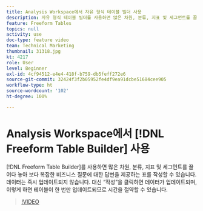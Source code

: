 ```yaml
---
title: Analysis Workspace에서 자유 형식 테이블 빌더 사용
description: 자유 형식 테이블 빌더를 사용하면 많은 차원, 분류, 지표 및 세그먼트를 끌어다 놓아 보다 복잡한 비즈니스 질문에 대한 답변을 제공하는 표를 작성할 수 있습니다. 데이터는 즉시 업데이트되지 않습니다. 대신 “작성”을 클릭하면 데이터가 업데이트되며, 이렇게 하면 테이블이 한 번만 업데이트되므로 시간을 절약할 수 있습니다.
feature: Freeform Tables
topics: null
activity: use
doc-type: feature video
team: Technical Marketing
thumbnail: 31318.jpg
kt: 4217
role: User
level: Beginner
exl-id: 4cf94512-e4e4-418f-b759-db5feff272e6
source-git-commit: 32424f3f2b05952fe4df9ea91dcbe51684cee905
workflow-type: ht
source-wordcount: '102'
ht-degree: 100%

---
```


# Analysis Workspace에서 [!DNL Freeform Table Builder] 사용

[!DNL Freeform Table Builder]를 사용하면 많은 차원, 분류, 지표 및 세그먼트를 끌어다 놓아 보다 복잡한 비즈니스 질문에 대한 답변을 제공하는 표를 작성할 수 있습니다. 데이터는 즉시 업데이트되지 않습니다. 대신 “작성”을 클릭하면 데이터가 업데이트되며, 이렇게 하면 테이블이 한 번만 업데이트되므로 시간을 절약할 수 있습니다.

>[!VIDEO](https://video.tv.adobe.com/v/31318/?quality=12)

